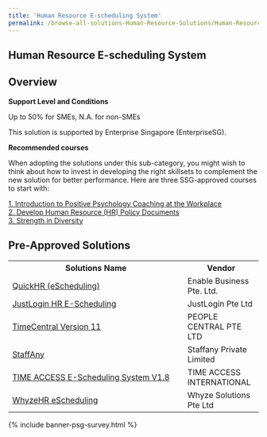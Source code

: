 ```yaml
---
title: 'Human Resource E-scheduling System'
permalink: /browse-all-solutions-Human-Resource-Solutions/Human-Resource-E-scheduling-System
---
```


## Human Resource E-scheduling System
## Overview

**Support Level and Conditions**

Up to 50% for SMEs, N.A. for non-SMEs

This solution is supported by Enterprise Singapore (EnterpriseSG).

**Recommended courses**

When adopting the solutions under this sub-category, you might wish to think about how to invest in developing the right skillsets to complement the new solution for better performance. Here are three SSG-approved courses to start with:

<a href='https://sfec.enterprisejobskills.gov.sg/Course_Internet/CourseDetail.aspx?CoursesReferenceNumber=TGS-2021007503'  target='_blank' rel='noopener'>1. Introduction to Positive Psychology Coaching at the Workplace</a><br>
<a href='https://sfec.enterprisejobskills.gov.sg/Course_Internet/CourseDetail.aspx?CoursesReferenceNumber=TGS-2019503403'  target='_blank' rel='noopener'>2. Develop Human Resource (HR) Policy Documents</a><br>
<a href='https://sfec.enterprisejobskills.gov.sg/Course_Internet/CourseDetail.aspx?CoursesReferenceNumber=TGS-2019504246'  target='_blank' rel='noopener'>3. Strength in Diversity</a><br>

## Pre-Approved Solutions

<table>
<tr>
<th style='width: auto;'><b>Solutions Name</b></th>
<th style='width: 30%;'><b>Vendor</b></th>
</tr>
<tr>
<td><a href='/productivity-solutions-grant/solutionrepo/solution419' target='_blank'>QuickHR (eScheduling)</a><br></td>
<td>Enable Business Pte. Ltd.</td>
</tr>
<tr>
<td><a href='/productivity-solutions-grant/solutionrepo/solution625' target='_blank'>JustLogin HR E-Scheduling</a><br></td>
<td>JustLogin Pte Ltd</td>
</tr>
<tr>
<td><a href='/productivity-solutions-grant/solutionrepo/solution813' target='_blank'>TimeCentral Version 11</a><br></td>
<td>PEOPLE CENTRAL PTE LTD</td>
</tr>
<tr>
<td><a href='/productivity-solutions-grant/solutionrepo/solution990' target='_blank'>StaffAny</a><br></td>
<td>Staffany Private Limited</td>
</tr>
<tr>
<td><a href='/productivity-solutions-grant/solutionrepo/solution1074' target='_blank'>TIME ACCESS E-Scheduling System V1.8</a><br></td>
<td>TIME ACCESS INTERNATIONAL</td>
</tr>
<tr>
<td><a href='/productivity-solutions-grant/solutionrepo/solution1165' target='_blank'>WhyzeHR eScheduling</a><br></td>
<td>Whyze Solutions Pte Ltd</td>
</tr>
</table>

{% include banner-psg-survey.html %}
